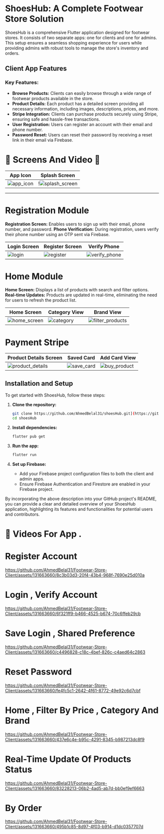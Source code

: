 # ShoesHub: A Complete Footwear Store Solution

ShoesHub is a comprehensive Flutter application designed for footwear stores. It consists of two separate apps: one for clients and one for admins. This setup ensures a seamless shopping experience for users while providing admins with robust tools to manage the store's inventory and orders.

## Client App Features

### Key Features:
- **Browse Products:** Clients can easily browse through a wide range of footwear products available in the store.
- **Product Details:** Each product has a detailed screen providing all necessary information, including images, descriptions, prices, and more.
- **Stripe Integration:** Clients can purchase products securely using Stripe, ensuring safe and hassle-free transactions.
- **User Registration:** Users can register an account with their email and phone number.
- **Password Reset:** Users can reset their password by receiving a reset link in their email via Firebase.


 # 📱 Screens And Video 🎥


|  App Icon | Splash Screen|
|---------|---------|
| ![app_icon](https://github.com/AhmedBelal31/Footwear-Store-Client/assets/131663660/49125895-7e99-4acb-a620-4fd2149b75ac)| !![splash_screen](https://github.com/AhmedBelal31/Footwear-Store-Client/assets/131663660/59311bb7-2988-4ebd-b911-586c8e4d04cf)|

<hr>

# Registration Module

**Registration Screen:** Enables users to sign up with their email, phone number, and password.
**Phone Verification:** During registration, users verify their phone number using an OTP sent via Firebase.

 |  Login Screen | Register Screen | Verify Phone|
 |---------|---------|---------|
 | ![login](https://github.com/AhmedBelal31/Footwear-Store-Client/assets/131663660/f5280f21-a38a-47fa-bb68-07574c74c297)|![register](https://github.com/AhmedBelal31/Footwear-Store-Client/assets/131663660/1b468294-1d96-4b76-9f55-fbfee7c5219e)|![verify_phone](https://github.com/AhmedBelal31/Footwear-Store-Client/assets/131663660/cb8775b1-8743-44f6-a571-155266f5a3ff)|

# Home Module

 **Home Screen:** Displays a list of products with search and filter options.
 **Real-time Updates:** Products are updated in real-time, eliminating the need for users to refresh the product list.

 |  Home Screen | Category View| Brand View|
 |---------|---------|---------|
 | ![home_screen](https://github.com/AhmedBelal31/Footwear-Store-Client/assets/131663660/e4307113-840b-43ea-9cff-c7bde75e5e7d)|![category](https://github.com/AhmedBelal31/Footwear-Store-Client/assets/131663660/6fefa702-d6a5-4dda-a4c0-23993d249e47)|![filter_products](https://github.com/AhmedBelal31/Footwear-Store-Client/assets/131663660/8831dbf4-d1f4-455f-8e61-6c2f49986a29)|


# Payment Stripe

 |  Product Details Screen | Saved Card | Add Card View|
 |---------|---------|---------|
 | ![product_details](https://github.com/AhmedBelal31/Footwear-Store-Client/assets/131663660/5bc18b2c-2ee0-4c22-9d84-4b752a4bb424)|![save_card](https://github.com/AhmedBelal31/Footwear-Store-Client/assets/131663660/f0c27ff2-d4ac-4cb2-9a83-fc0462ac75bc)|![buy_product](https://github.com/AhmedBelal31/Footwear-Store-Client/assets/131663660/1b894921-efea-4ea8-9f15-218d6fed30ff)|

## Installation and Setup

To get started with ShoesHub, follow these steps:

1. **Clone the repository:**
   ```sh
   git clone https://github.com/AhmedBelal31/shoesHub.git](https://github.com/AhmedBelal31/Footwear-Store-Client)
   cd shoesHub
   ```

2. **Install dependencies:**
   ```sh
   flutter pub get
   ```

3. **Run the app:**
   ```sh
   flutter run
   ```

4. **Set up Firebase:**
   - Add your Firebase project configuration files to both the client and admin apps.
   - Ensure Firebase Authentication and Firestore are enabled in your Firebase project.

By incorporating the above description into your GitHub project's README, you can provide a clear and detailed overview of your ShoesHub application, highlighting its features and functionalities for potential users and contributors.


# 🎥 Videos For App .


# Register Account 

https://github.com/AhmedBelal31/Footwear-Store-Client/assets/131663660/8c3b03d3-20f4-43b4-968f-7690e25d010a


# Login , Verify Account 

https://github.com/AhmedBelal31/Footwear-Store-Client/assets/131663660/6f321ff9-b466-4525-b674-70c6ffeb29cb


# Save Login , Shared Preference

https://github.com/AhmedBelal31/Footwear-Store-Client/assets/131663660/c4496828-c18c-4bef-826c-c4aed64c2863


# Reset Password

https://github.com/AhmedBelal31/Footwear-Store-Client/assets/131663660/fe4fc5c1-2642-4f61-8772-49e92c6d7cbf

# Home , Filter By Price , Category And Brand 

https://github.com/AhmedBelal31/Footwear-Store-Client/assets/131663660/437e6c4e-b95c-4291-8345-b987213dc8f9


# Real-Time Update Of Products Status 

https://github.com/AhmedBelal31/Footwear-Store-Client/assets/131663660/83228213-06b2-4ad5-ab7d-bb0ef9ef6663


# By Order

https://github.com/AhmedBelal31/Footwear-Store-Client/assets/131663660/495b1c85-8d97-4f03-b914-d1dc0357707d

